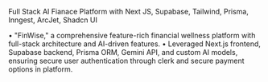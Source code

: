Full Stack AI Fianace Platform with Next JS, Supabase, Tailwind, Prisma, Inngest, ArcJet, Shadcn UI 

 • "FinWise," a comprehensive feature-rich financial wellness platform with full-stack architecture and AI-driven 
features.
 • Leveraged Next.js frontend, Supabase backend, Prisma ORM, Gemini API, and custom AI models, ensuring secure 
user authentication through clerk and secure payment options in platform.
